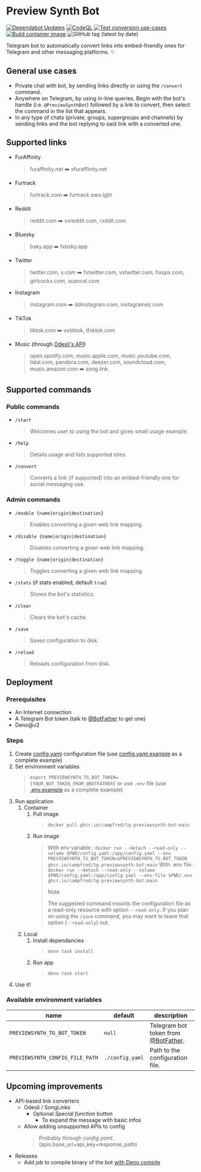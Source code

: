# Preview Synth Bot

[![Dependabot Updates](https://github.com/campfred/tg-previewsynth-bot/actions/workflows/dependabot/dependabot-updates/badge.svg)](https://github.com/campfred/tg-previewsynth-bot/actions/workflows/dependabot/dependabot-updates) [![CodeQL](https://github.com/campfred/tg-previewsynth-bot/actions/workflows/github-code-scanning/codeql/badge.svg)](https://github.com/campfred/tg-previewsynth-bot/actions/workflows/github-code-scanning/codeql) [![Test conversion use-cases](https://github.com/campfred/tg-previewsynth-bot/actions/workflows/test.yml/badge.svg)](https://github.com/campfred/tg-previewsynth-bot/actions/workflows/test.yml) [![Build container image](https://github.com/campfred/tg-previewsynth-bot/actions/workflows/build.yml/badge.svg)](https://github.com/campfred/tg-previewsynth-bot/actions/workflows/build.yml) ![GitHub tag (latest by date)](https://img.shields.io/github/v/tag/campfred/tg-previewsynth-bot)

Telegram bot to automatically convert links into embed-friendly ones for Telegram and other messaging platforms. ✨

## General use cases

- Private chat with bot, by sending links directly or using the `/convert` command.
- Anywhere on Telegram, by using in-line queries. Begin with the bot's handle (i.e. `@PreviewSynthBot`) followed by a link to convert, then select the command in the list that appears.
- In any type of chats (private, groups, supergroups and channels) by sending links and the bot replying to said link with a converted one.

## Supported links

- FurAffinity
  > furaffinity.net ➡️ xfuraffinity.net
- Furtrack
  > furtrack.com ➡️ furtrack.owo.lgbt
- Reddit
  > reddit.com ➡️ vxreddit.com, rxddit.com
- Bluesky
  > bsky.app ➡️ fxbsky.app
- Twitter
  > twitter.com, x.com ➡️ fxtwitter.com, vxtwitter.com, fixupx.com, girlcockx.com, xcancel.com
- Instagram
  > instagram.com ➡️ ddinstagram.com, instagramez.com
- TikTok
  > tiktok.com ➡️ vxtiktok, tfxktok.com
- Music (through [Odesli's API](https://odesli.co))
  > open.spotify.com, music.apple.com, music.youtube.com, tidal.com, pandora.com, deezer.com, soundcloud.com, music.amazon.com ➡️ song.link

## Supported commands

### Public commands

- `/start`
  > Welcomes user to using the bot and gives small usage example.
- `/help`
  > Details usage and lists supported sites.
- `/convert`
  > Converts a link (if supported) into an embed-friendly one for social messaging use.

### Admin commands

- `/enable {name|origin|destination}`
  > Enables converting a given web link mapping.
- `/disable {name|origin|destination}`
  > Disables converting a given web link mapping.
- `/toggle {name|origin|destination}`
  > Toggles converting a given web link mapping.
- `/stats` (if stats enabled, default `true`)
  > Shows the bot's statistics.
- `/clear`
  > Clears the bot's cache.
- `/save`
  > Saves configuration to disk.
- `/reload`
  > Reloads configuration from disk.

## Deployment

### Prerequisites

- An Internet connection
- A Telegram Bot token (talk to [@BotFather](https://BotFather.t.me) to get one)
- Deno@v2

### Steps

1. Create [config.yaml](config.yaml) configuration file (use [config.yaml.example](config.yaml.example) as a complete example)
2. Set environment variables
   > `export PREVIEWSYNTH_TG_BOT_TOKEN={YOUR_BOT_TOKEN_FROM_@BOTFATHER}` or use `.env` file (use [.env.example](.env.example) as a complete example)
3. Run application
   1. Container
      1. Pull image
         > `docker pull ghcr.io/campfred/tg-previewsynth-bot:main`
      2. Run image
         > With env variable : `docker run --detach --read-only --volume $PWD/config.yaml:/app/config.yaml --env PREVIEWSYNTH_TG_BOT_TOKEN=$PREVIEWSYNTH_TG_BOT_TOKEN ghcr.io/campfred/tg-previewsynth-bot:main`
         > With .env file : `docker run --detach --read-only --volume $PWD/config.yaml:/app/config.yaml --env-file $PWD/.env ghcr.io/campfred/tg-previewsynth-bot:main`
         > > [!note]
         > > The suggested command mounts the configuration file as a read-only resource with option `--read-only`.
         > > If you plan on using the `/save` command, you may want to leave that option (`--read-only`) out.
   2. Local
      1. Install dependancies
         > `deno task install`
      2. Run app
         > `deno task start`
4. Use it!

### Available environment variables

| name                            | default         | description                                                   |
| ------------------------------- | --------------- | ------------------------------------------------------------- |
| `PREVIEWSYNTH_TG_BOT_TOKEN`     | `null`          | Telegram bot token from [@BotFather](https://BotFather.t.me). |
| `PREVIEWSYNTH_CONFIG_FILE_PATH` | `./config.yaml` | Path to the configuration file.                               |

## Upcoming improvements

- API-based link converters
  - Odesli / SongLinks
    - Optional _Special function_ button
      - To expand the message with basic infos
  - Allow adding unsupported APIs to config
    > Probably through _config.yaml_.(apis.base_url+api_key+response_path)
- Releases
  - Add job to compile binary of the bot [with Deno compile](https://youtu.be/ZsDqTQs3_G0)
